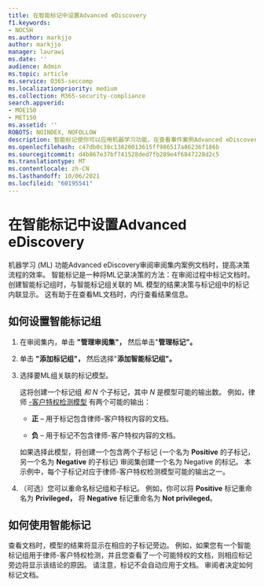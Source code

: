 ```yaml
---
title: 在智能标记中设置Advanced eDiscovery
f1.keywords:
- NOCSH
ms.author: markjjo
author: markjjo
manager: laurawi
ms.date: ''
audience: Admin
ms.topic: article
ms.service: O365-seccomp
ms.localizationpriority: medium
ms.collection: M365-security-compliance
search.appverid:
- MOE150
- MET150
ms.assetid: ''
ROBOTS: NOINDEX, NOFOLLOW
description: 智能标记使你可以应用机器学习功能，在查看事件案例Advanced eDiscovery功能。 使用智能标记组显示机器学习检测模型（如律师-客户特权模型）的结果。
ms.openlocfilehash: c47db0c38c13820013615ff986517a86236f186b
ms.sourcegitcommit: d4b867e37bf741528ded7fb289e4f6847228d2c5
ms.translationtype: MT
ms.contentlocale: zh-CN
ms.lasthandoff: 10/06/2021
ms.locfileid: "60195541"
---
```

# <a name="set-up-smart-tags-in-advanced-ediscovery"></a>在智能标记中设置Advanced eDiscovery

机器学习 (ML) 功能Advanced eDiscovery审阅审阅集内案例文档时，提高决策流程的效率。 智能标记是一种将ML记录决策的方法：在审阅过程中标记文档时。 创建智能标记组时，与智能标记组关联的 ML 模型的结果决策与标记组中的标记内联显示。 这有助于在查看ML文档时，内行查看结果信息。

## <a name="how-to-set-up-a-smart-tag-group"></a>如何设置智能标记组

1. 在审阅集内，单击 **"管理审阅集"，** 然后单击"**管理标记"。**

2. 单击 **"添加标记组"，** 然后选择"**添加智能标记组"。**

3. 选择要ML组关联的标记模型。
    
   这将创建一个标记组 *和 N* 个子标记，其中 *N* 是模型可能的输出数。 例如，律师 [-客户特权检测模型](attorney-privilege-detection.md) 有两个可能的输出： 

   - **正** – 用于标记包含律师-客户特权内容的文档。
   
   - **负** – 用于标记不包含律师-客户特权内容的文档。
    
    如果选择此模型，将创建一个包含两个子标记 (一个名为 **Positive** 的子标记，另一个名为 **Negative** 的子标记) 审阅集创建一个名为 Negative 的标记。 本示例中，每个子标记对应于律师-客户特权检测模型可能的输出之一。

4. （可选）您可以重命名标记组和子标记。 例如，你可以将 **Positive** 标记重命名为 **Privileged，** 将 **Negative** 标记重命名为 **Not privileged**。

## <a name="how-to-use-smart-tags"></a>如何使用智能标记

查看文档时，模型的结果将显示在相应的子标记旁边。 例如，如果您有一个智能标记组用于律师-客户特权检测，并且您查看了一个可能特权的文档，则相应标记旁边将显示该结论的原因。 请注意，标记不会自动应用于文档。 审阅者决定如何标记文档。
